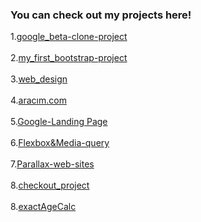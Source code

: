 ### You can check out my projects here!
1.[google_beta-clone-project](https://anthonyharold67.github.io/my-projects/google-beta98-clone/)
<br><br>
2.[my_first_bootstrap-project](https://anthonyharold67.github.io/my-projects/my_first_bootstrap-project/)<br><br>
3.[web_design](https://anthonyharold67.github.io/my-projects/web_design/)<br><br>
4.[aracım.com](https://anthonyharold67.github.io/my-projects/aracımcom_project/)<br><br>
5.[Google-Landing Page](https://anthonyharold67.github.io/my-projects/google-landing/)<br><br>
6.[Flexbox&Media-query](https://anthonyharold67.github.io/my-projects/flexbox-mediaquery/)<br><br>
7.[Parallax-web-sites](https://anthonyharold67.github.io/my-projects/parallax-web-sites/)<br><br>
8.[checkout_project](https://anthonyharold67.github.io/my-projects/checkout_project/)<br><br>
8.[exactAgeCalc](https://anthonyharold67.github.io/my-projects/exactAgeCalc/)<br><br>
